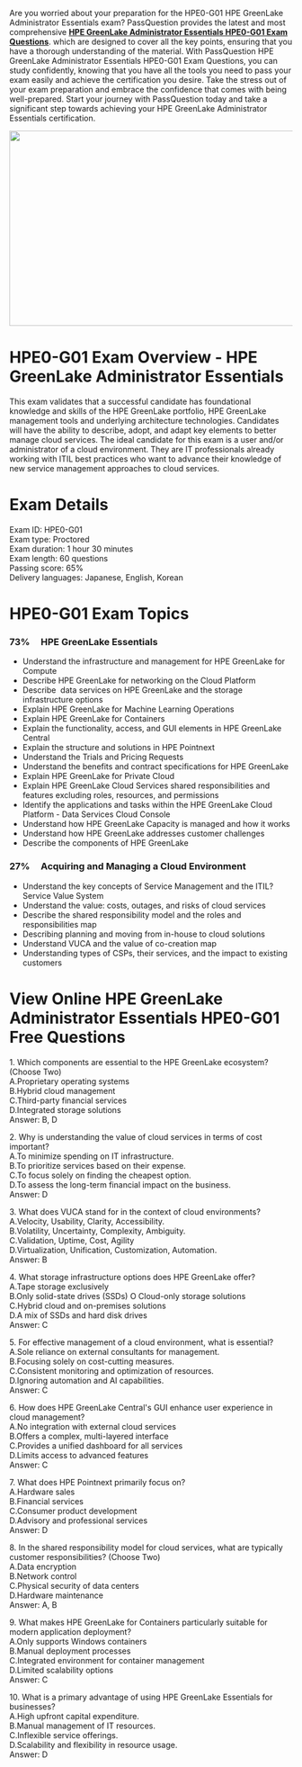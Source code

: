 <p>Are you worried about your preparation for the HPE0-G01 HPE GreenLake Administrator Essentials exam? PassQuestion provides the latest and most comprehensive <strong><a href="https://www.passquestion.com/hpe0-g01.html">HPE GreenLake Administrator Essentials HPE0-G01 Exam Questions</a></strong>. which are designed to cover all the key points, ensuring that you have a thorough understanding of the material. With PassQuestion HPE GreenLake Administrator Essentials HPE0-G01 Exam Questions, you can study confidently, knowing that you have all the tools you need to pass your exam easily and achieve the certification you desire. Take the stress out of your exam preparation and embrace the confidence that comes with being well-prepared. Start your journey with PassQuestion today and take a significant step towards achieving your HPE GreenLake Administrator Essentials certification.</p>

<p><img alt="" src="https://www.passquestion.com/uploads/pqcom/images/20240815/98e936678caa26c660fcd8f64fdb9bb9.png" style="height:347px; width:618px" /></p>

<h1>HPE0-G01 Exam Overview - HPE GreenLake Administrator Essentials</h1>

<p>This exam validates that a successful candidate has foundational knowledge and skills of the HPE GreenLake portfolio, HPE GreenLake management tools and underlying architecture technologies. Candidates will have the ability to describe, adopt, and adapt key elements to better manage cloud services. The ideal candidate for this exam is a user and/or administrator of a cloud environment. They are IT professionals already working with ITIL best practices who want to advance their knowledge of new service management approaches to cloud services.</p>

<h1>Exam Details</h1>

<p>Exam ID: HPE0-G01<br />
Exam type: Proctored<br />
Exam duration: 1 hour 30 minutes<br />
Exam length: 60 questions<br />
Passing score: 65%<br />
Delivery languages: Japanese, English, Korean</p>

<h1>HPE0-G01 Exam Topics</h1>

<h3>73% &nbsp; &nbsp; HPE GreenLake Essentials</h3>

<ul>
	<li>Understand the infrastructure and management for HPE GreenLake for Compute</li>
	<li>Describe HPE GreenLake for networking on the Cloud Platform</li>
	<li>Describe &nbsp;data services on HPE GreenLake and the storage infrastructure options</li>
	<li>Explain HPE GreenLake for Machine Learning Operations</li>
	<li>Explain HPE GreenLake for Containers</li>
	<li>Explain the functionality, access, and GUI elements in HPE GreenLake Central</li>
	<li>Explain the structure and solutions in HPE Pointnext</li>
	<li>Understand the Trials and Pricing Requests</li>
	<li>Understand the benefits and contract specifications for HPE GreenLake</li>
	<li>Explain HPE GreenLake for Private Cloud</li>
	<li>Explain HPE GreenLake Cloud Services shared responsibilities and features excluding roles, resources, and permissions</li>
	<li>Identify the applications and tasks within the HPE GreenLake Cloud Platform - Data Services Cloud Console</li>
	<li>Understand how HPE GreenLake Capacity is managed and how it works</li>
	<li>Understand how HPE GreenLake addresses customer challenges</li>
	<li>Describe the components of HPE GreenLake</li>
</ul>

<h3>27% &nbsp; &nbsp; Acquiring and Managing a Cloud Environment</h3>

<ul>
	<li>Understand the key concepts of Service Management and the ITIL? Service Value System</li>
	<li>Understand the value: costs, outages, and risks of cloud services</li>
	<li>Describe the shared responsibility model and the roles and responsibilities map</li>
	<li>Describing planning and moving from in-house to cloud solutions</li>
	<li>Understand VUCA and the value of co-creation map</li>
	<li>Understanding types of CSPs, their services, and the impact to existing customers</li>
</ul>

<h1>View Online HPE GreenLake Administrator Essentials HPE0-G01 Free Questions</h1>

<p>1. Which components are essential to the HPE GreenLake ecosystem? (Choose Two)<br />
A.Proprietary operating systems<br />
B.Hybrid cloud management<br />
C.Third-party financial services<br />
D.Integrated storage solutions<br />
Answer: B, D</p>

<p>2. Why is understanding the value of cloud services in terms of cost important?&nbsp;<br />
A.To minimize spending on IT infrastructure.<br />
B.To prioritize services based on their expense.<br />
C.To focus solely on finding the cheapest option.<br />
D.To assess the long-term financial impact on the business.<br />
Answer: D</p>

<p>3. What does VUCA stand for in the context of cloud environments?&nbsp;<br />
A.Velocity, Usability, Clarity, Accessibility.<br />
B.Volatility, Uncertainty, Complexity, Ambiguity.<br />
C.Validation, Uptime, Cost, Agility<br />
D.Virtualization, Unification, Customization, Automation.<br />
Answer: B</p>

<p>4. What storage infrastructure options does HPE GreenLake offer?&nbsp;<br />
A.Tape storage exclusively<br />
B.Only solid-state drives (SSDs) O Cloud-only storage solutions<br />
C.Hybrid cloud and on-premises solutions<br />
D.A mix of SSDs and hard disk drives<br />
Answer: C</p>

<p>5. For effective management of a cloud environment, what is essential?&nbsp;<br />
A.Sole reliance on external consultants for management.<br />
B.Focusing solely on cost-cutting measures.<br />
C.Consistent monitoring and optimization of resources.<br />
D.Ignoring automation and AI capabilities.<br />
Answer: C</p>

<p>6. How does HPE GreenLake Central&#39;s GUI enhance user experience in cloud management?&nbsp;<br />
A.No integration with external cloud services<br />
B.Offers a complex, multi-layered interface<br />
C.Provides a unified dashboard for all services<br />
D.Limits access to advanced features<br />
Answer: C</p>

<p>7. What does HPE Pointnext primarily focus on?<br />
A.Hardware sales<br />
B.Financial services<br />
C.Consumer product development<br />
D.Advisory and professional services<br />
Answer: D</p>

<p>8. In the shared responsibility model for cloud services, what are typically customer responsibilities? (Choose Two)<br />
A.Data encryption<br />
B.Network control<br />
C.Physical security of data centers<br />
D.Hardware maintenance<br />
Answer: A, B</p>

<p>9. What makes HPE GreenLake for Containers particularly suitable for modern application deployment?<br />
A.Only supports Windows containers<br />
B.Manual deployment processes<br />
C.Integrated environment for container management<br />
D.Limited scalability options<br />
Answer: C</p>

<p>10. What is a primary advantage of using HPE GreenLake Essentials for businesses?<br />
A.High upfront capital expenditure.<br />
B.Manual management of IT resources.<br />
C.Inflexible service offerings.<br />
D.Scalability and flexibility in resource usage.<br />
Answer: D</p>

